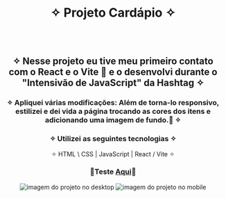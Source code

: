 <div align="center">
  
# ✧ Projeto Cardápio ✧
<br> <br>

## ✧ Nesse projeto eu tive meu primeiro contato com o React e o Vite 🤩 e o desenvolvi durante o "Intensivão de JavaScript" da Hashtag ✧
### ✧ Apliquei várias modificações: Além de torna-lo responsivo, estilizei e dei vida a página trocando as cores dos itens e adicionando uma imagem de fundo.🚀 ✧

### ✧ Utilizei as seguintes tecnologias ✧
✧ HTML \ CSS | JavaScript | React / Vite ✧
### <p>👾Teste <a href="https://drs-cardapio.vercel.app/" target="_blank">Aqui</a>👾</p>
  </div>

<div align="center" display="inline-block">
<img  alt="imagem do projeto no desktop" src="">
<img alt="imagem do projeto no mobile" src="">
</div>
